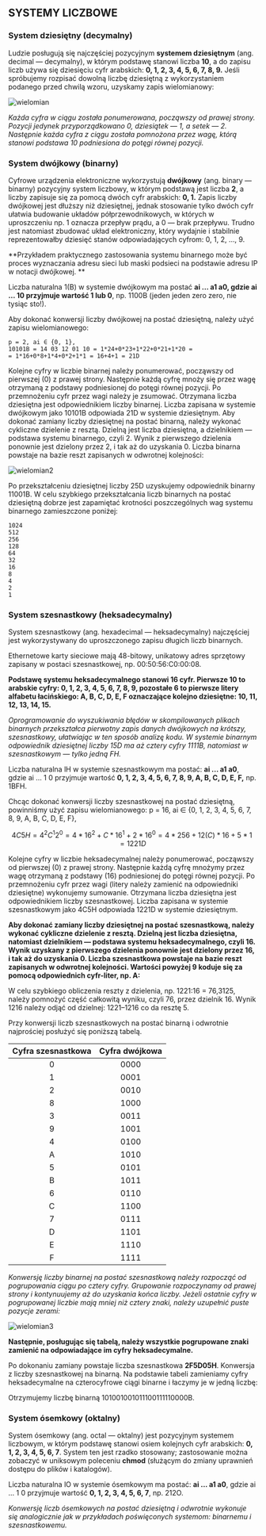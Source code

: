 ## SYSTEMY LICZBOWE

### System dziesiętny (decymalny)

Ludzie posługują się najczęściej pozycyjnym **systemem dziesiętnym**
(ang. decimal — decymalny), w którym podstawę stanowi liczba **10**, 
a do zapisu liczb używa się dziesięciu cyfr arabskich: **0, 1, 2, 3, 4, 5, 6, 7, 8, 9.** 
Jeśli spróbujemy rozpisać dowolną liczbę dziesiętną z wykorzystaniem podanego przed chwilą wzoru, 
uzyskamy zapis wielomianowy:

<img src="https://github.com/LukaszKur/Praca_domowa/blob/master/Rysunek1.png" alt="wielomian" title="Zapis wielomianowy"/>

_Każda cyfra w ciągu została ponumerowana, począwszy od prawej strony. Pozycji jedynek przyporządkowano 0, 
dziesiątek — 1, a setek — 2. Następnie każda cyfra z ciągu została pomnożona przez wagę, 
którą stanowi podstawa 10 podniesiona do potęgi równej pozycji._



### System dwójkowy (binarny)

Cyfrowe urządzenia elektroniczne wykorzystują **dwójkowy** 
(ang. binary — binarny) pozycyjny system liczbowy, w którym podstawą jest liczba <strong>2</strong>, 
a liczby zapisuje się za pomocą dwóch cyfr arabskich: **0, 1.** 
Zapis liczby dwójkowej jest dłuższy niż dziesiętnej, jednak stosowanie tylko dwóch cyfr 
ułatwia budowanie układów półprzewodnikowych, w których w uproszczeniu np. 1 oznacza przepływ prądu, 
a 0 — brak przepływu. Trudno jest natomiast zbudować układ elektroniczny, 
który wydajnie i stabilnie reprezentowałby dziesięć stanów odpowiadających cyfrom: 0, 1, 2, …, 9. 

**Przykładem praktycznego zastosowania systemu binarnego może być proces 
wyznaczania adresu sieci lub maski podsieci na podstawie adresu IP w notacji dwójkowej.
**

Liczba naturalna 1(B) w systemie dwójkowym ma postać **ai … a1 a0, gdzie ai … 10 przyjmuje wartość 1 lub 0**,
np. 1100B (jeden jeden zero zero, nie tysiąc sto!).

Aby dokonać konwersji liczby dwójkowej na postać dziesiętną, 
należy użyć zapisu wielomianowego:<br>
``` 
p = 2, ai ∈ {0, 1},
10101B = 14 03 12 01 10 = 1*24+0*23+1*22+0*21+1*20 =
= 1*16+0*8+1*4+0*2+1*1 = 16+4+1 = 21D
```
Kolejne cyfry w liczbie binarnej należy ponumerować, począwszy od pierwszej (0) z prawej strony. 
Następnie każdą cyfrę mnoży się przez wagę otrzymaną z podstawy podniesionej do potęgi równej pozycji. 
Po przemnożeniu cyfr przez wagi należy je zsumować. Otrzymana liczba dziesiętna jest odpowiednikiem liczby binarnej.
Liczba zapisana w systemie dwójkowym jako 10101B odpowiada 21D w systemie dziesiętnym.
Aby dokonać zamiany liczby dziesiętnej na postać binarną, należy wykonać cykliczne dzielenie z resztą. 
Dzielną jest liczba dziesiętna, a dzielnikiem — podstawa systemu binarnego, czyli 2. 
Wynik z pierwszego dzielenia ponownie jest dzielony przez 2, i tak aż do uzyskania 0. 
Liczba binarna powstaje na bazie reszt zapisanych w odwrotnej kolejności:


<img src="https://github.com/LukaszKur/Praca_domowa/blob/master/Rysunek2.jpg" alt="wielomian2" title="Zapis wielomianowy2"/>

Po przekształceniu dziesiętnej liczby 25D uzyskujemy odpowiednik binarny 11001B.
W celu szybkiego przekształcania liczb binarnych na postać dziesiętną dobrze jest 
zapamiętać krotności poszczególnych wag systemu binarnego zamieszczone poniżej:

```
1024
512
256
128
64
32
16
8
4
2
1
```

### System szesnastkowy (heksadecymalny)
System szesnastkowy (ang. hexadecimal — heksadecymalny) najczęściej jest wykorzystywany do uproszczonego zapisu długich liczb binarnych.

Ethernetowe karty sieciowe mają 48-bitowy, unikatowy adres sprzętowy zapisany
w postaci szesnastkowej, np. 00:50:56:C0:00:08. 

**Podstawę systemu heksadecymalnego stanowi 16 cyfr. Pierwsze 10 to arabskie cyfry:
0, 1, 2, 3, 4, 5, 6, 7, 8, 9, pozostałe 6 to pierwsze litery alfabetu łacińskiego:
A, B, C, D, E, F oznaczające kolejno dziesiętne: 10, 11, 12, 13, 14, 15.**


_Oprogramowanie do wyszukiwania błędów w skompilowanych plikach binarnych przekształca 
pierwotny zapis danych dwójkowych na krótszy, szesnastkowy, ułatwiając w ten sposób analizę kodu. 
W systemie binarnym odpowiednik dziesiętnej liczby 15D ma aż cztery cyfry 1111B, 
natomiast w szesnastkowym — tylko jedną FH._

Liczba naturalna lH w systemie szesnastkowym ma postać: **ai ... a1 a0**, gdzie ai … 1 0 
przyjmuje wartość **0, 1, 2, 3, 4, 5, 6, 7, 8, 9, A, B, C, D, E, F,** np. 1BFH.

Chcąc dokonać konwersji liczby szesnastkowej na postać dziesiętną, powinniśmy użyć zapisu wielomianowego:
p = 16, ai ∈ {0, 1, 2, 3, 4, 5, 6, 7, 8, 9, A, B, C, D, E, F},

```math
4C5H = 4^2 C^1 2^0 = 4*16^2 + C*16^1 + 2*16^0 = 4*256+12(C)*16+5*1 = 1221D
```

Kolejne cyfry w liczbie heksadecymalnej należy ponumerować, począwszy od pierwszej 
(0) z prawej strony. Następnie każdą cyfrę mnożymy przez wagę otrzymaną z podstawy (16) podniesionej do potęgi równej pozycji. 
Po przemnożeniu cyfr przez wagi (litery należy zamienić na odpowiedniki dziesiętne) wykonujemy sumowanie. 
Otrzymana liczba dziesiętna jest odpowiednikiem liczby szesnastkowej. Liczba zapisana w systemie szesnastkowym jako 4C5H 
odpowiada 1221D w systemie dziesiętnym.

**Aby dokonać zamiany liczby dziesiętnej na postać szesnastkową, należy wykonać cykliczne dzielenie z resztą. 
Dzielną jest liczba dziesiętna, natomiast dzielnikiem — podstawa systemu heksadecymalnego, czyli 16. Wynik uzyskany z pierwszego 
dzielenia ponownie jest dzielony przez 16, i tak aż do uzyskania 0. Liczba szesnastkowa powstaje na bazie reszt zapisanych 
w odwrotnej kolejności. Wartości powyżej 9 koduje się za pomocą odpowiednich cyfr-liter, np. A:**


W celu szybkiego obliczenia reszty z dzielenia, np. 1221:16 = 76,3125, należy pomnożyć
część całkowitą wyniku, czyli 76, przez dzielnik 16. Wynik 1216 należy odjąć od dzielnej: 
1221–1216 co da resztę 5.

Przy konwersji liczb szesnastkowych na postać binarną i odwrotnie najprościej posłużyć się poniższą tabelą.

|Cyfra szesnastkowa |Cyfra dwójkowa|
|:-----------------:|:------------:|
|0                  |0000          |
|1                  |0001          |
|2                  |0010          |
|8                  |1000          |
|3                  |0011          |
|9                  |1001          |
|4                  |0100          |
|A                  |1010          |
|5                  |0101          |
|B                  |1011          |
|6                  |0110          |
|C                  |1100          |
|7                  |0111          |
|D                  |1101          |
|E                  |1110          |
|F                  |1111          |

_Konwersję liczby binarnej na postać szesnastkową należy rozpocząć od pogrupowania ciągu po cztery cyfry. 
Grupowanie rozpoczynamy od prawej strony i kontynuujemy aż do uzyskania końca liczby. 
Jeżeli ostatnie cyfry w pogrupowanej liczbie mają mniej niż cztery znaki, należy uzupełnić puste pozycje zerami:_

<img src="https://github.com/LukaszKur/Praca_domowa/blob/master/Rysunek3.jpg" alt="wielomian3" title="Zapis wielomianowy3"/>

**Następnie, posługując się tabelą, należy wszystkie pogrupowane znaki zamienić na odpowiadające im cyfry heksadecymalne.**

Po dokonaniu zamiany powstaje liczba szesnastkowa **2F5D05H**.
Konwersja z liczby szesnastkowej na binarną.
Na podstawie tabeli zamieniamy cyfry heksadecymalne na czterocyfrowe ciągi binarne i łaczymy 
je w jedną liczbę:

Otrzymujemy liczbę binarną 101001001011100111110000B.


### System ósemkowy (oktalny)

System ósemkowy (ang. octal — oktalny) jest pozycyjnym systemem liczbowym, 
w którym podstawę stanowi osiem kolejnych cyfr arabskich: **0, 1, 2, 3, 4, 5, 6, 7**. 
System ten jest rzadko stosowany; zastosowanie można zobaczyć w uniksowym poleceniu **chmod** 
(służącym do zmiany uprawnień dostępu do plików i katalogów).

Liczba naturalna lO w systemie ósemkowym ma postać: **ai ... a1 a0**, gdzie ai … 1 0 przyjmuje wartość **0, 1, 2, 3, 4, 5, 6, 7**, np. 212O.

_Konwersję liczb ósemkowych na postać dziesiętną i odwrotnie wykonuje się analogicznie 
jak w przykładach poświęconych systemom: binarnemu i szesnastkowemu._

